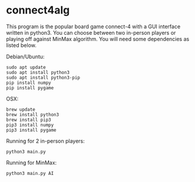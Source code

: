 # connect4alg
This program is the popular board game connect-4 with a GUI interface written in python3. You can choose between two in-person players or playing off against MinMax algorithm. You will need some dependencies as listed below. 

Debian/Ubuntu:

	sudo apt update
	sudo apt install python3
	sudo apt install python3-pip
	pip install numpy
	pip install pygame

OSX:

	brew update
	brew install python3
	brew install pip3
	pip3 install numpy
	pip3 install pygame

Running for 2 in-person players:

	python3 main.py

Running for MinMax:

	python3 main.py AI